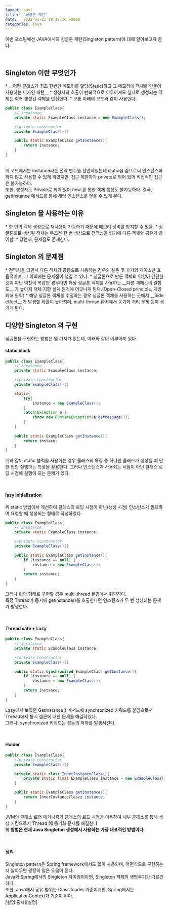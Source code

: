 ```yaml
---
layout: post
title:  "싱글톤 패턴"
date:   2022-01-23 19:17:36 +0900
categories: java
---
```

이번 포스팅에선 JAVA에서의 싱글톤 패턴(Singleton pattern)에 대해 알아보고자 한다.


<br>
<h2>Singleton 이란 무엇인가</h2>
* __어떤 클래스가 최초 한번만 메모리를 할당(Static)하고 그 메모리에 객체를 만들어 사용하는 디자인 패턴__
* 생성자의 호출이 반복적으로 이루어져도 실제로 생성되는 객체는 최초 생성된 객체를 반환한다.
* 보통 아래의 코드와 같이 사용한다.

```java
public class ExampleClass{
    // insatance
    private static ExampleClass instance = new ExampleClass();

    //private constructor
    private ExampleClass(){}

    public static ExampleClass getInstance(){
        return instance;
    }
}
```
<br>
위 코드에서는 Instance라는 전역 변수를 선언하였는데 static을 줌으로써 인스턴스화 하지 않고 사용할 수 있게 하였지만, 접근 제한자가 private로 되어 있어 직접적인 접근은 불가능하다.<br>
또한, 생성자도 Private로 되어 있어 new 를 통한 객체 생성도 불가능하다. 결국, getInstance 메서드를 통해 해당 인스턴스를 얻을 수 있게 된다.


<br>
<h2>Singleton 을 사용하는 이유</h2>
* 한 번의 객체 생성으로 재사용이 가능하기 때문에 메모리 낭비를 방지할 수 있음.
* 싱글톤으로 생성된 객체는 무조건 한 번 생성으로 전역성을 띄기에 다른 객체와 공유가 용이함.
* 당연히, 문제점도 존제한다.


<br>
<h2>Singleton 의 문제점</h2>
* 전역성을 띄면서 다른 객체와 공통으로 사용하는 경우와 같은 몇 가지의 케이스만 효율적이며, 그 이외에는 문제점이 생길 수 있다.
* 싱글톤으로 만든 객체의 역할이 간단한 것이 아닌 역할이 복잡한 경우라면 해당 싱글톤 객체를 사용하는 __다른 객체간의 결합도__ 가 높아져 객체 지향 설계 원칙에 어긋나게 된다.(Open-Closed principle, 개방 폐쇄 원칙)
* 해당 싱글톤 객체를 수정하는 경우 싱글톤 객체를 사용하는 곳에서 __Side effect__ 가 발생할 확률이 높아지며, multi-thread 환경에서 동기화 처리 문제 등이 생기게 된다.


<br>
<h2>다양한 Singleton 의 구현</h2>
싱글톤을 구현하는 방법은 몇 가지가 있는데, 아래와 같이 이루어져 있다.


<br>
<h4>static block</h4>

```java
public class ExampleClass{
    // insatance
    private static ExampleClass instance;

    //private constructor
    private ExampleClass(){}

    static{
        try{
            instance = new ExampleClass();
        }
        catch(Exception e){
            throw new RuntimeException(e.getMessage());
        }
    }
    
    public static ExampleClass getInstance(){
        return instace;
    }
}

```
위와 같이 static 블럭을 사용하는 경우 클래스의 특징 중 하나인 클래스가 생성될 떄 단 한 번만 실행하는 특성을 활용한다. 그러나 인스턴스가 사용되는 시점이 아닌 클래스 로딩 시점에 실행이 되는 문제가 있다.


<br>
<h4>lazy initialization</h4>
위 static 방법에서 개선하여 클래스의 로딩 시점이 아닌(생성 시점) 인스턴스가 필요하여 요청할 때 생성되는 형태로 작성하였다.

```java
public class ExampleClass{
    // insatance
    private static ExampleClass instance;

    //private constructor
    private ExampleClass(){}

    public static ExampleClass getInstance(){
        if (instance == null) { 
            instance = new ExampleClass();
        }
        return instance;
    }
}

```
그러나 위의 형태로 구현할 경우 multi-thread 환경에서 취약하다.<br>
특정 Thread가 동시에 getInstance()를 호출한다면 인스턴스가 두 번 생성되는 문제가 발생한다. 


<br>
<h4>Thread safe + Lazy</h4>

```java
public class ExampleClass{
    // insatance
    private static ExampleClass instance;

    //private constructor
    private ExampleClass(){}

    public static synchronized ExampleClass getInstance(){
        if (instance == null) { 
            instance = new ExampleClass();
        }
        return instance;
    }
}

```
Lazy에서 보였던 GetInstance() 메서드에 synchronized 키워드를 붙임으로서 Thread에서 동시 접근에 대한 문제를 해결하였다.<br>
그러나, synchronized 키워드는 성능의 저하를 발생시킨다.


<br>
<h4>Holder</h4>

```java
public class ExampleClass{
    //private constructor
    private ExampleClass(){}

    private static class InnerInstanceClazz(){
        private static final ExampleClass instance = new ExampleClass();
    }

    public static ExampleClass getInstance(){
        return InnerInstanceClaszz.instance;
    }
}

```
JVM의 클래스 로더 매커니즘과 클래스의 로드 시점을 이용하여 내부 클래스를 통해 생성 시킴으로서 Thread 間 동기화 문제를 해결한다<br>
__위 방법은 현재 Java Singleton 생성에서 사용하는 가장 대표적인 방법이다.__


<br>
<h4>정리</h4>
Singleton pattern은 Spring framework에서도 많이 사용되며, 어떤식으로 구현하는지 알아두면 굉장히 많은 도움이 된다.<br>
Java와 Spring에서의 Singleton 차이점이라면, Singleton 객체의 생명주기가 다르긴 하다.<br>
또한, Java에서 공유 범위는 Class loader 기준이지만, Spring에서는 ApplicationContext가 기준이 된다.


<br>
[설명 출처][설명]<br>

[설명]: https://elfinlas.github.io/2019/09/23/java-singleton/
